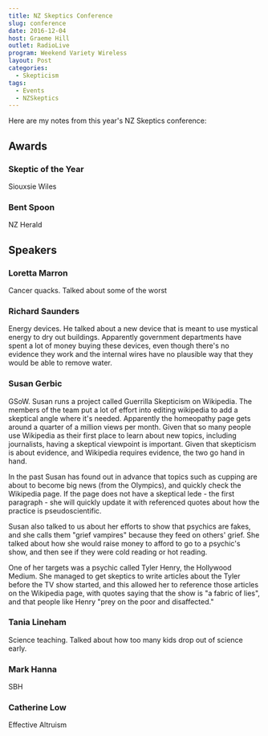 ```yaml
---
title: NZ Skeptics Conference
slug: conference
date: 2016-12-04
host: Graeme Hill
outlet: RadioLive
program: Weekend Variety Wireless
layout: Post
categories:
  - Skepticism
tags:
  - Events
  - NZSkeptics
---
```


Here are my notes from this year's NZ Skeptics conference:

<!-- more -->

## Awards

### Skeptic of the Year

Siouxsie Wiles

### Bent Spoon

NZ Herald

## Speakers

### Loretta Marron

Cancer quacks. Talked about some of the worst

### Richard Saunders

Energy devices. He talked about a new device that is meant to use mystical energy to dry out buildings. Apparently government departments have spent a lot of money buying these devices, even though there's no evidence they work and the internal wires have no plausible way that they would be able to remove water.

### Susan Gerbic

GSoW. Susan runs a project called Guerrilla Skepticism on Wikipedia. The members of the team put a lot of effort into editing wikipedia to add a skeptical angle where it's needed. Apparently the homeopathy page gets around a quarter of a million views per month. Given that so many people use Wikipedia as their first place to learn about new topics, including journalists, having a skeptical viewpoint is important. Given that skepticism is about evidence, and Wikipedia requires evidence, the two go hand in hand.

In the past Susan has found out in advance that topics such as cupping are about to become big news (from the Olympics), and quickly check the Wikipedia page. If the page does not have a skeptical lede - the first paragraph - she will quickly update it with referenced quotes about how the practice is pseudoscientific.

Susan also talked to us about her efforts to show that psychics are fakes, and she calls them "grief vampires" because they feed on others' grief. She talked about how she would raise money to afford to go to a psychic's show, and then see if they were cold reading or hot reading.

One of her targets was a psychic called Tyler Henry, the Hollywood Medium. She managed to get skeptics to write articles about the Tyler before the TV show started, and this allowed her to reference those articles on the Wikipedia page, with quotes saying that the show is "a fabric of lies", and that people like Henry "prey on the poor and disaffected."

### Tania Lineham

Science teaching. Talked about how too many kids drop out of science early.

### Mark Hanna

SBH

### Catherine Low

Effective Altruism
